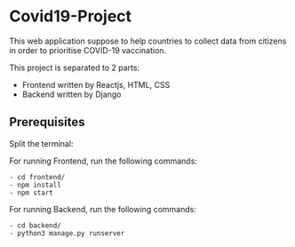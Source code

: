 # Covid19-Project

This web application suppose to help countries to collect data 
from citizens in order to prioritise COVID-19 vaccination.

This project is separated to 2 parts: 
- Frontend written by Reactjs, HTML, CSS
- Backend written by Django


## Prerequisites

Split the terminal:

For running Frontend, run the following commands:

    - cd frontend/
    - npm install
    - npm start
    

For running Backend, run the following commands:

    - cd backend/
    - python3 manage.py runserver


